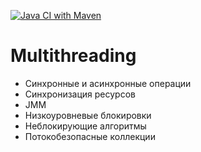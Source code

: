 [![Java CI with Maven](https://github.com/ilspaces2/job4j_threads/actions/workflows/maven.yml/badge.svg)](https://github.com/ilspaces2/job4j_threads/actions/workflows/maven.yml)
# Multithreading

- Синхронные и асинхронные операции
- Синхронизация ресурсов
- JMM
- Низкоуровневые блокировки
- Неблокирующие алгоритмы
- Потокобезопасные коллекции
